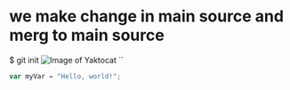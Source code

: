 # we make change in main source and merg to main source  
$ git init
![Image of Yaktocat](https://octodex.github.com/images/yaktocat.png)
``
``` javascript
var myVar = "Hello, world!";
```

